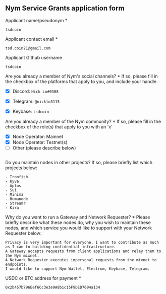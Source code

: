 Nym Service Grants application form 
------------------------------------

Applicant name/pseudonym *
```
tsdcoin
```

Applicant contact email *
```
tsd.coin21@gmail.com
```

Applicant Github username
```
tsdcoin
```

Are you already a member of Nym's social channels? * 
If so, please fill in the checkbox of the platforms that apply to you, and include your handle. 
- [x] Discord: `Nick Lo#0308`
- [x] Telegram: `@nicklo3115`
- [x] Keybase: `tsdcoin`


Are you already a member of the Nym community? * 
If so, please fill in the checkbox of the role(s) that apply to you with an 'x' 
- [x] Node Operator: Mainnet 
- [x] Node Operator: Testnet(s)
- [ ] Other (please describe below)
```
```

Do you maintain nodes in other projects? 
If so, please briefly list which projects below: 
```
- Ironfish
- Kyve
- Aptos
- Sui
- Minima
- Humanode
- Streamr
- Kira
```

Why do you want to run a Gateway and Network Requester? * 
Please briefly describe what these nodes do, why you wish to maintain these nodes, and which service you would like to support with your Network Requester below: 
```
Privacy is very important for everyone. I want to contribute as much as I can to building confidential infrastructure.
A Gateway accepts requests from client applications and relay them to the Nym mixnet.
A Network Requester executes impersonal requests from the mixnet to endpoints.
I would like to support Nym Wallet, Electrum, Keybase, Telegram.
```

USDC or BTC address for payment * 
```
0x2b457b796Eef6Cc3e3e9A8b1c15F9DED7694a134
```
